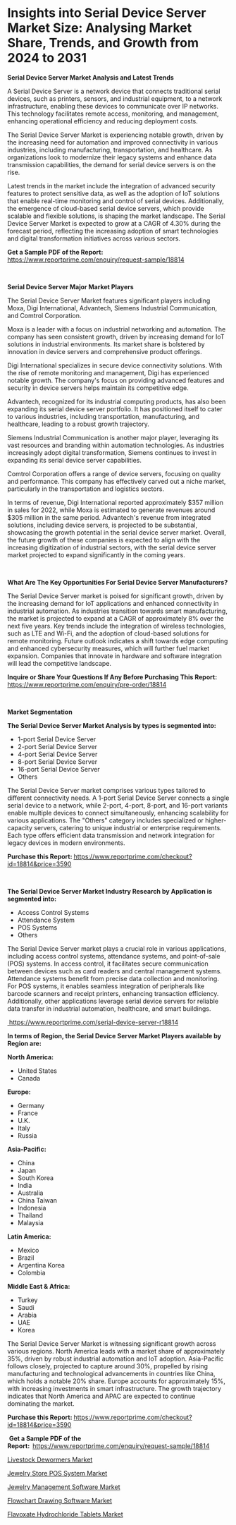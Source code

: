 <p><h1>Insights into Serial Device Server Market Size: Analysing Market Share, Trends, and Growth from 2024 to 2031</h1></p><p><strong>Serial Device Server Market Analysis and Latest Trends</strong></p>
<p><p>A Serial Device Server is a network device that connects traditional serial devices, such as printers, sensors, and industrial equipment, to a network infrastructure, enabling these devices to communicate over IP networks. This technology facilitates remote access, monitoring, and management, enhancing operational efficiency and reducing deployment costs.</p><p>The Serial Device Server Market is experiencing notable growth, driven by the increasing need for automation and improved connectivity in various industries, including manufacturing, transportation, and healthcare. As organizations look to modernize their legacy systems and enhance data transmission capabilities, the demand for serial device servers is on the rise. </p><p>Latest trends in the market include the integration of advanced security features to protect sensitive data, as well as the adoption of IoT solutions that enable real-time monitoring and control of serial devices. Additionally, the emergence of cloud-based serial device servers, which provide scalable and flexible solutions, is shaping the market landscape. The Serial Device Server Market is expected to grow at a CAGR of 4.30% during the forecast period, reflecting the increasing adoption of smart technologies and digital transformation initiatives across various sectors.</p></p>
<p><strong>Get a Sample PDF of the Report:&nbsp;</strong> <a href="https://www.reportprime.com/enquiry/request-sample/18814?utm_campaign=101&utm_medium=2&utm_source=Github&utm_content=ia&utm_term=22112024&utm_id=serial-device-server">https://www.reportprime.com/enquiry/request-sample/18814</a></p>
<p>&nbsp;</p>
<p><strong>Serial Device Server Major Market Players</strong></p>
<p><p>The Serial Device Server Market features significant players including Moxa, Digi International, Advantech, Siemens Industrial Communication, and Comtrol Corporation. </p><p>Moxa is a leader with a focus on industrial networking and automation. The company has seen consistent growth, driven by increasing demand for IoT solutions in industrial environments. Its market share is bolstered by innovation in device servers and comprehensive product offerings.</p><p>Digi International specializes in secure device connectivity solutions. With the rise of remote monitoring and management, Digi has experienced notable growth. The company's focus on providing advanced features and security in device servers helps maintain its competitive edge.</p><p>Advantech, recognized for its industrial computing products, has also been expanding its serial device server portfolio. It has positioned itself to cater to various industries, including transportation, manufacturing, and healthcare, leading to a robust growth trajectory.</p><p>Siemens Industrial Communication is another major player, leveraging its vast resources and branding within automation technologies. As industries increasingly adopt digital transformation, Siemens continues to invest in expanding its serial device server capabilities.</p><p>Comtrol Corporation offers a range of device servers, focusing on quality and performance. This company has effectively carved out a niche market, particularly in the transportation and logistics sectors.</p><p>In terms of revenue, Digi International reported approximately $357 million in sales for 2022, while Moxa is estimated to generate revenues around $305 million in the same period. Advantech's revenue from integrated solutions, including device servers, is projected to be substantial, showcasing the growth potential in the serial device server market. Overall, the future growth of these companies is expected to align with the increasing digitization of industrial sectors, with the serial device server market projected to expand significantly in the coming years.</p></p>
<p>&nbsp;</p>
<p><strong>What Are The Key Opportunities For Serial Device Server Manufacturers?</strong></p>
<p><p>The Serial Device Server market is poised for significant growth, driven by the increasing demand for IoT applications and enhanced connectivity in industrial automation. As industries transition towards smart manufacturing, the market is projected to expand at a CAGR of approximately 8% over the next five years. Key trends include the integration of wireless technologies, such as LTE and Wi-Fi, and the adoption of cloud-based solutions for remote monitoring. Future outlook indicates a shift towards edge computing and enhanced cybersecurity measures, which will further fuel market expansion. Companies that innovate in hardware and software integration will lead the competitive landscape.</p></p>
<p><strong>Inquire or Share Your Questions If Any Before Purchasing This Report:</strong> <a href="https://www.reportprime.com/enquiry/pre-order/18814?utm_campaign=101&utm_medium=2&utm_source=Github&utm_content=ia&utm_term=22112024&utm_id=serial-device-server">https://www.reportprime.com/enquiry/pre-order/18814</a></p>
<p>&nbsp;</p>
<p><strong>Market Segmentation</strong></p>
<p><strong>The Serial Device Server Market Analysis by types is segmented into:</strong></p>
<p><ul><li>1-port Serial Device Server</li><li>2-port Serial Device Server</li><li>4-port Serial Device Server</li><li>8-port Serial Device Server</li><li>16-port Serial Device Server</li><li>Others</li></ul></p>
<p><p>The Serial Device Server market comprises various types tailored to different connectivity needs. A 1-port Serial Device Server connects a single serial device to a network, while 2-port, 4-port, 8-port, and 16-port variants enable multiple devices to connect simultaneously, enhancing scalability for various applications. The "Others" category includes specialized or higher-capacity servers, catering to unique industrial or enterprise requirements. Each type offers efficient data transmission and network integration for legacy devices in modern environments.</p></p>
<p><strong>Purchase this Report:&nbsp;</strong><a href="https://www.reportprime.com/checkout?id=18814&price=3590&utm_campaign=101&utm_medium=2&utm_source=Github&utm_content=ia&utm_term=22112024&utm_id=serial-device-server">https://www.reportprime.com/checkout?id=18814&price=3590</a></p>
<p>&nbsp;</p>
<p><strong>The Serial Device Server Market Industry Research by Application is segmented into:</strong></p>
<p><ul><li>Access Control Systems</li><li>Attendance System</li><li>POS Systems</li><li>Others</li></ul></p>
<p><p>The Serial Device Server market plays a crucial role in various applications, including access control systems, attendance systems, and point-of-sale (POS) systems. In access control, it facilitates secure communication between devices such as card readers and central management systems. Attendance systems benefit from precise data collection and monitoring. For POS systems, it enables seamless integration of peripherals like barcode scanners and receipt printers, enhancing transaction efficiency. Additionally, other applications leverage serial device servers for reliable data transfer in industrial automation, healthcare, and smart buildings.</p></p>
<p><a href="https://www.reportprime.com/serial-device-server-r18814?utm_campaign=101&utm_medium=2&utm_source=Github&utm_content=ia&utm_term=22112024&utm_id=serial-device-server">&nbsp;https://www.reportprime.com/serial-device-server-r18814</a></p>
<p><strong>In terms of Region, the Serial Device Server Market Players available by Region are:</strong></p>
<p>
    <p> <strong> North America: </strong>
        <ul>
            <li>United States</li>
            <li>Canada</li>
        </ul>
        </p> 
    <p> <strong> Europe: </strong>
        <ul>
            <li>Germany</li>
            <li>France</li>
            <li>U.K.</li>
            <li>Italy</li>
            <li>Russia</li>
        </ul>
        </p> 
    <p> <strong> Asia-Pacific: </strong>
        <ul>
            <li>China</li>
            <li>Japan</li>
            <li>South Korea</li>
            <li>India</li>
            <li>Australia</li>
            <li>China Taiwan</li>
            <li>Indonesia</li>
            <li>Thailand</li>
            <li>Malaysia</li>
        </ul>
        </p> 
    <p> <strong> Latin America: </strong>
        <ul>
            <li>Mexico</li>
            <li>Brazil</li>
            <li>Argentina Korea</li>
            <li>Colombia</li>
        </ul>
        </p> 
    <p> <strong> Middle East & Africa: </strong>
        <ul>
            <li>Turkey</li>
            <li>Saudi</li>
            <li>Arabia</li>
            <li>UAE</li>
            <li>Korea</li>
        </ul>
    </p>
    </p>
<p><p>The Serial Device Server Market is witnessing significant growth across various regions. North America leads with a market share of approximately 35%, driven by robust industrial automation and IoT adoption. Asia-Pacific follows closely, projected to capture around 30%, propelled by rising manufacturing and technological advancements in countries like China, which holds a notable 20% share. Europe accounts for approximately 15%, with increasing investments in smart infrastructure. The growth trajectory indicates that North America and APAC are expected to continue dominating the market.</p></p>
<p><strong>Purchase this Report: </strong><a href="https://www.reportprime.com/checkout?id=18814&price=3590&utm_campaign=101&utm_medium=2&utm_source=Github&utm_content=ia&utm_term=22112024&utm_id=serial-device-server">https://www.reportprime.com/checkout?id=18814&price=3590</a></p>
<p>&nbsp;<strong>Get a Sample PDF of the Report:&nbsp;&nbsp;</strong><a href="https://www.reportprime.com/enquiry/request-sample/18814?utm_campaign=101&utm_medium=2&utm_source=Github&utm_content=ia&utm_term=22112024&utm_id=serial-device-server">https://www.reportprime.com/enquiry/request-sample/18814</a></p>
<p><strong></strong></p>
<p><p><a href="https://issuu.com/reportprime-2/docs/livestock-dewormers-market-size-203_431c35f903f9f8?utm_campaign=101&utm_medium=2&utm_source=Github&utm_content=ia&utm_term=22112024&utm_id=serial-device-server">Livestock Dewormers Market</a></p><p><a href="https://www.linkedin.com/pulse/jewelry-store-pos-system-market-size-trends-opportunities-rs9ie?utm_campaign=101&utm_medium=2&utm_source=Github&utm_content=ia&utm_term=22112024&utm_id=serial-device-server">Jewelry Store POS System Market</a></p><p><a href="https://www.linkedin.com/pulse/jewelry-management-software-market-trend-analysis-highlights-pfpwe?utm_campaign=101&utm_medium=2&utm_source=Github&utm_content=ia&utm_term=22112024&utm_id=serial-device-server">Jewelry Management Software Market</a></p><p><a href="https://www.linkedin.com/pulse/flowchart-drawing-software-industry-forecast-report-key-demographics-uhtze?utm_campaign=101&utm_medium=2&utm_source=Github&utm_content=ia&utm_term=22112024&utm_id=serial-device-server">Flowchart Drawing Software Market</a></p><p><a href="https://issuu.com/reportprime-2/docs/flavoxate-hydrochloride-tablets-mar_5b19c0bcce7556?utm_campaign=101&utm_medium=2&utm_source=Github&utm_content=ia&utm_term=22112024&utm_id=serial-device-server">Flavoxate Hydrochloride Tablets Market</a></p></p>
